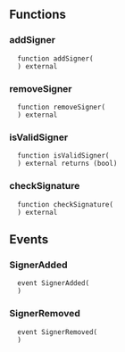 


## Functions
### addSigner
```solidity
  function addSigner(
  ) external
```




### removeSigner
```solidity
  function removeSigner(
  ) external
```




### isValidSigner
```solidity
  function isValidSigner(
  ) external returns (bool)
```




### checkSignature
```solidity
  function checkSignature(
  ) external
```




## Events
### SignerAdded
```solidity
  event SignerAdded(
  )
```



### SignerRemoved
```solidity
  event SignerRemoved(
  )
```



